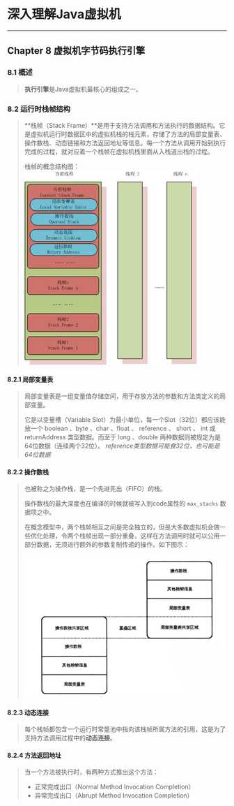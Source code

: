 # 深入理解Java虚拟机 #

---

## Chapter 8 虚拟机字节码执行引擎 ##

### 8.1 概述 ###

> **执行引擎**是Java虚拟机最核心的组成之一。

### 8.2 运行时栈帧结构 ###
> **栈帧（Stack Frame）**是用于支持方法调用和方法执行的数据结构。它是虚拟机运行时数据区中的虚拟机栈的栈元素，存储了方法的局部变量表、操作数栈、动态链接和方法返回地址等信息。每一个方法从调用开始到执行完成的过程，就对应着一个栈帧在虚拟机栈里面从入栈道出栈的过程。
> 
> 栈帧的概念结构图：
> ![栈帧的概念结构](img/栈帧的概念结构.jpg)

#### 8.2.1 局部变量表 ####
> 局部变量表是一组变量值存储空间，用于存放方法的参数和方法类定义的局部变量。
> 
> 它是以变量槽（Variable Slot）为最小单位，每一个Slot（32位）都应该能放一个 boolean 、byte 、char 、float 、 reference 、 short 、 int 或 returnAddress 类型数据。而至于 long 、double 两种数据则被规定为是64位数据（连续两个32位）。
> *reference类型数据可能食32位，也可能是64位数据*

#### 8.2.2 操作数栈 ####
>也被称之为操作栈，是一个先进先出（FIFO）的栈。 
> 
> 操作数栈的最大深度也在编译的时候就被写入到code属性的 ```max_stacks``` 数据项之中。
> 
> 在概念模型中，两个栈帧相互之间是完全独立的，但是大多数虚拟机会做一些优化处理，令两个栈帧出现一部分重叠，这样在方法调用时就可以公用一部分数据，无须进行额外的参数复制传递的操作。如下图示：
> 
> ![两个栈帧之间的共享数据.](img/两个栈帧之间的共享数据.png)

#### 8.2.3 动态连接 ####
> 每个栈帧都包含一个运行时常量池中指向该栈帧所属方法的引用，这是为了支持方法调用过程中的**动态连接**。

#### 8.2.4 方法返回地址 ####
> 当一个方法被执行时，有两种方式推出这个方法：
> 
> - 正常完成出口（Normal Method Invocation Completion）
> - 异常完成出口（Abrupt Method Invocation Completion）
> 
> 